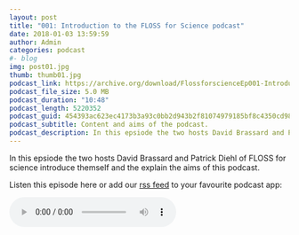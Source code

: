 ```yaml
---
layout: post
title: "001: Introduction to the FLOSS for Science podcast"
date: 2018-01-03 13:59:59
author: Admin
categories: podcast 
#- blog 
img: post01.jpg
thumb: thumb01.jpg
podcast_link: https://archive.org/download/FlossforscienceEp001-Introduction/FlossforscienceEp001-Introduction.mp3
podcast_file_size: 5.0 MB
podcast_duration: "10:48"
podcast_length: 5220352
podcast_guid: 454393ac623ec4173b3a93c0bb2d943b2f81074979185bf8c4350cd9812c2677
podcast_subtitle: Content and aims of the podcast.
podcast_description: In this epsiode the two hosts David Brassard and Patrick Diehl of FLOSS for science introduce themself and the explain the aims of this podcast.
---
```

In this epsiode the two hosts David Brassard and Patrick Diehl of FLOSS for science introduce themself and the explain the aims of this podcast. 

Listen this episode here or add our [rss feed](http://localhost:4000/feed.xml) to your favourite podcast app:

<audio controls>
  <source src="https://archive.org/download/FlossforscienceEp001-Introduction/FlossforscienceEp001-Introduction.mp3" type="audio/mpeg">
Your browser does not support the audio element.
</audio>

